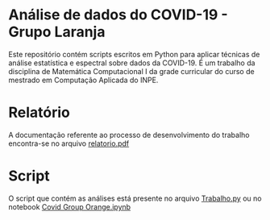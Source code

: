 # Análise de dados do COVID-19 - Grupo Laranja
Este repositório contém scripts escritos em Python para aplicar técnicas de análise estatística e espectral sobre dados da COVID-19. É um trabalho da disciplina de Matemática Computacional I da grade curricular do curso de mestrado em Computação Aplicada do INPE.

# Relatório
A documentação referente ao processo de desenvolvimento do trabalho encontra-se no arquivo [relatorio.pdf](https://github.com/YuriDomaradzki/An-lise-Estat-stica-e-Espectral-do-COVID-19-Grupo-Laranja-/blob/master/relatorio.pdf)

# Script
O script que contém as análises está presente no arquivo [Trabalho.py](https://github.com/YuriDomaradzki/An-lise-Estat-stica-e-Espectral-do-COVID-19-Grupo-Laranja-/blob/master/Trabalho.py) ou no notebook [Covid Group Orange.ipynb](https://github.com/YuriDomaradzki/An-lise-Estat-stica-e-Espectral-do-COVID-19-Grupo-Laranja-/blob/master/Covid%20Group%20Orange.ipynb)

